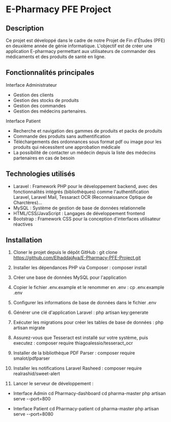 # E-Pharmacy PFE Project

## Description
Ce projet est développé dans le cadre de notre Projet de Fin d'Études (PFE) en deuxième année de génie informatique. L'objectif est de créer une application E-pharmacy permettant aux utilisateurs de commander des médicaments et des produits de santé en ligne.

## Fonctionnalités principales
Interface Administrateur
- Gestion des clients
- Gestion des stocks de produits
- Gestion des commandes
- Gestion des médecins partenaires.

Interface Patient
- Recherche et navigation des gammes de produits et packs de produits
- Commande des produits sans authentification
- Téléchargements des ordonnances sous format pdf ou image pour les produits qui nécessitent une approbation médicale
- La possibilité de contacter un médecin depuis la liste des médecins partenaires en cas de besoin

## Technologies utilisés
- Laravel : Framework PHP pour le développement backend, avec des fonctionnalités intégrés (bibliothèques) comme l'authentification Laravel, Laravel Mail, Tessaract OCR (Reconnaissance Optique de Charctères)...
- MySQL : Système de gestion de base de données relationnelle
- HTML/CSS/JavaScript : Langages de développement frontend
- Bootstrap : Framework CSS pour la conception d'interfaces utilisateur réactives

## Installation
1. Cloner le projet depuis le dépôt GitHub :
git clone https://github.com/ElhaddajAya/E-Pharmacy-PFE-Project.git

2. Installer les dépendances PHP via Composer :
composer install

3. Créer une base de données MySQL pour l'application

4. Copier le fichier .env.example et le renommer en .env :
cp .env.example .env

6. Configurer les informations de base de données dans le fichier .env

7. Générer une clé d'application Laravel :
php artisan key:generate

8. Exécuter les migrations pour créer les tables de base de données :
php artisan migrate

9. Assurez-vous que Tesseract est installé sur votre système, puis executez :
composer require thiagoalessio/tesseract_ocr  

10. Installer de la bibliothèque PDF Parser :
composer require smalot/pdfparser

11. Installer les notifications Laravel Rasheed :
composer require realrashid/sweet-alert     

12. Lancer le serveur de développement :
- Interface Admin
cd Pharmacy-dashboard
cd pharma-master
php artisan serve --port=800

- Interface Patient
cd Pharmacy-patient
cd pharma-master
php artisan serve --port=8080
